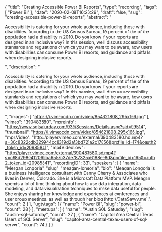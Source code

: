 {
  "title": "Creating Accessible Power BI Reports",
  "type": "recording",
  "tags": [
    "Power BI"
  ],
  "date": "2020-02-08T16:26:29",
  "draft": false,
  "slug": "creating-accessible-power-bi-reports",
  "abstract": "<p>Accessibility is catering for your whole audience, including those with disabilities. According to the US Census Bureau, 19 percent of the of the population had a disability in 2010. Do you know if your reports are designed in an inclusive way? In this session, we'll discuss accessibility standards and regulations of which you may want to be aware, how users with disabilities can consume Power BI reports, and guidance and pitfalls when designing inclusive reports.</p>",
  "description": "<p>Accessibility is catering for your whole audience, including those with disabilities. According to the US Census Bureau, 19 percent of the of the population had a disability in 2010. Do you know if your reports are designed in an inclusive way? In this session, we'll discuss accessibility standards and regulations of which you may want to be aware, how users with disabilities can consume Power BI reports, and guidance and pitfalls when designing inclusive reports.</p>",
  "images": [
    "https://i.vimeocdn.com/video/854621808_295x166.jpg"
  ],
  "vimeo": "390483580",
  "moreinfo": "https://www.sqlsaturday.com/939/Sessions/Details.aspx?sid=99514",
  "thumbnail": "https://i.vimeocdn.com/video/854621808_295x166.jpg",
  "mp4Video": "http://player.vimeo.com/external/390483580.hd.mp4?s=30c8322cdb329944cc8319d2af3bd721a2c17856&profile_id=174&oauth2_token_id=20985841",
  "mp4VideoLow": "http://player.vimeo.com/external/390483580.sd.mp4?s=c98d298041206bba6557c37de787325b6188ee8d&profile_id=165&oauth2_token_id=20985841",
  "recordingID": 331,
  "speakers": [
    {
      "name": "Meagan Longoria",
      "slug": "meagan-longoria",
      "bio": "Meagan Longoria is a business intelligence consultant with Denny Cherry & Associates who lives in Denver, Colorado. She is a Microsoft Data Platform MVP. Meagan spends a lot of time thinking about how to use data integration, data modeling, and data visualization techniques to make data useful for people. She enjoys sharing her knowledge and experiences at conferences and user group meetings, as well as through her blog (http://DataSavvy.me).",
      "count": 2
    }
  ],
  "ugtvtags": [
    {
      "name": "Power BI",
      "slug": "power-bi",
      "count": 28
    }
  ],
  "meetups": [
    {
      "name": "Austin SQL Saturday",
      "slug": "austin-sql-saturday",
      "count": 27
    },
    {
      "name": "Capitol Area Central Texas Users of SQL Server",
      "slug": "capitol-area-central-texas-users-of-sql-server",
      "count": 74
    }
  ]
}